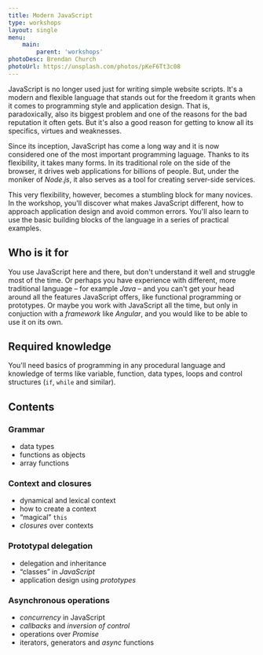 ```yaml
---
title: Modern JavaScript
type: workshops
layout: single
menu:
    main:
        parent: 'workshops'
photoDesc: Brendan Church
photoUrl: https://unsplash.com/photos/pKeF6Tt3c08
---
```


JavaScript is no longer used just for writing simple website scripts. It's a modern and flexible language that stands out for the freedom it grants when it comes to programming style and application design. That is, paradoxically, also its biggest problem and one of the reasons for the bad reputation it often gets. But it's also a good reason for getting to know all its specifics, virtues and weaknesses.

<!--more-->

Since its inception, JavaScript has come a long way and it is now considered one of the most important programming laguage. Thanks to its flexibility, it takes many forms. In its traditional role on the side of the browser, it drives web applications for billions of people. But, under the moniker of *Node.js*, it also serves as a tool for creating server-side services.

This very flexibility, however, becomes a stumbling block for many novices. In the workshop, you'll discover what makes JavaScript different, how to approach application design and avoid common errors. You'll also learn to use the basic building blocks of the language in a series of practical examples.

## Who is it for

You use JavaScript here and there, but don't understand it well and struggle most of the time. Or perhaps you have experience with different, more traditional language – for example *Java* – and you can't get your head around all the features JavaScript offers, like functional programming or prototypes. Or maybe you work with JavaScript all the time, but only in conjuction with a *framework* like *Angular*, and you would like to be able to use it on its own.

## Required knowledge

You'll need basics of programming in any procedural language and knowledge of terms like variable, function, data types, loops and control structures (`if`, `while` and similar).

## Contents

### Grammar
- data types
- functions as objects
- array functions

### Context and closures
- dynamical and lexical context
- how to create a context
- “magical” `this`
- *closures* over contexts

### Prototypal delegation
- delegation and inheritance
- “classes” in *JavaScript*
- application design using *prototypes*

### Asynchronous operations
- *concurrency* in JavaScript
- *callbacks* and *inversion of control*
- operations over *Promise*
- iterators, generators and *async* functions
